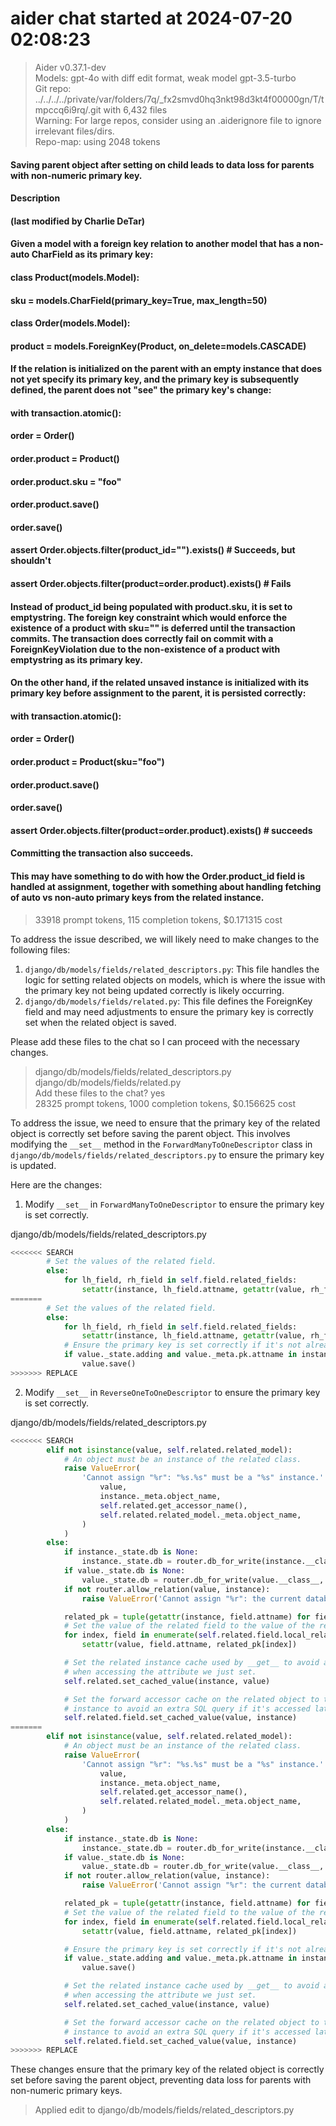 
# aider chat started at 2024-07-20 02:08:23

> Aider v0.37.1-dev  
> Models: gpt-4o with diff edit format, weak model gpt-3.5-turbo  
> Git repo: ../../../../private/var/folders/7q/_fx2smvd0hq3nkt98d3kt4f00000gn/T/tmpccq6i9rq/.git with 6,432 files  
> Warning: For large repos, consider using an .aiderignore file to ignore irrelevant files/dirs.  
> Repo-map: using 2048 tokens  

#### Saving parent object after setting on child leads to data loss for parents with non-numeric primary key.  
#### Description  
#### 	   
#### 		(last modified by Charlie DeTar)  
#### 	   
#### Given a model with a foreign key relation to another model that has a non-auto CharField as its primary key:  
#### class Product(models.Model):  
#### 	sku = models.CharField(primary_key=True, max_length=50)  
#### class Order(models.Model):  
#### 	product = models.ForeignKey(Product, on_delete=models.CASCADE)  
#### If the relation is initialized on the parent with an empty instance that does not yet specify its primary key, and the primary key is subsequently defined, the parent does not "see" the primary key's change:  
#### with transaction.atomic():  
#### 	order = Order()  
#### 	order.product = Product()  
#### 	order.product.sku = "foo"  
#### 	order.product.save()  
#### 	order.save()  
#### 	assert Order.objects.filter(product_id="").exists() # Succeeds, but shouldn't  
#### 	assert Order.objects.filter(product=order.product).exists() # Fails  
#### Instead of product_id being populated with product.sku, it is set to emptystring. The foreign key constraint which would enforce the existence of a product with sku="" is deferred until the transaction commits. The transaction does correctly fail on commit with a ForeignKeyViolation due to the non-existence of a product with emptystring as its primary key.  
#### On the other hand, if the related unsaved instance is initialized with its primary key before assignment to the parent, it is persisted correctly:  
#### with transaction.atomic():  
#### 	order = Order()  
#### 	order.product = Product(sku="foo")  
#### 	order.product.save()  
#### 	order.save()  
#### 	assert Order.objects.filter(product=order.product).exists() # succeeds  
#### Committing the transaction also succeeds.  
#### This may have something to do with how the Order.product_id field is handled at assignment, together with something about handling fetching of auto vs non-auto primary keys from the related instance.  
> 33918 prompt tokens, 115 completion tokens, $0.171315 cost  

To address the issue described, we will likely need to make changes to the following files:

1. `django/db/models/fields/related_descriptors.py`: This file handles the logic for setting related objects on models, which is where the issue with the primary key not being updated correctly is likely occurring.
2. `django/db/models/fields/related.py`: This file defines the ForeignKey field and may need adjustments to ensure the primary key is correctly set when the related object is saved.

Please add these files to the chat so I can proceed with the necessary changes.

> django/db/models/fields/related_descriptors.py  
> django/db/models/fields/related.py  
> Add these files to the chat? yes  
> 28325 prompt tokens, 1000 completion tokens, $0.156625 cost  

To address the issue, we need to ensure that the primary key of the related object is correctly set before saving the parent object. This involves modifying the `__set__` method in the `ForwardManyToOneDescriptor` class in `django/db/models/fields/related_descriptors.py` to ensure the primary key is updated.

Here are the changes:

1. Modify `__set__` in `ForwardManyToOneDescriptor` to ensure the primary key is set correctly.

django/db/models/fields/related_descriptors.py
```python
<<<<<<< SEARCH
        # Set the values of the related field.
        else:
            for lh_field, rh_field in self.field.related_fields:
                setattr(instance, lh_field.attname, getattr(value, rh_field.attname))
=======
        # Set the values of the related field.
        else:
            for lh_field, rh_field in self.field.related_fields:
                setattr(instance, lh_field.attname, getattr(value, rh_field.attname))
            # Ensure the primary key is set correctly if it's not already set
            if value._state.adding and value._meta.pk.attname in instance.__dict__:
                value.save()
>>>>>>> REPLACE
```

2. Modify `__set__` in `ReverseOneToOneDescriptor` to ensure the primary key is set correctly.

django/db/models/fields/related_descriptors.py
```python
<<<<<<< SEARCH
        elif not isinstance(value, self.related.related_model):
            # An object must be an instance of the related class.
            raise ValueError(
                'Cannot assign "%r": "%s.%s" must be a "%s" instance.' % (
                    value,
                    instance._meta.object_name,
                    self.related.get_accessor_name(),
                    self.related.related_model._meta.object_name,
                )
            )
        else:
            if instance._state.db is None:
                instance._state.db = router.db_for_write(instance.__class__, instance=value)
            if value._state.db is None:
                value._state.db = router.db_for_write(value.__class__, instance=instance)
            if not router.allow_relation(value, instance):
                raise ValueError('Cannot assign "%r": the current database router prevents this relation.' % value)

            related_pk = tuple(getattr(instance, field.attname) for field in self.related.field.foreign_related_fields)
            # Set the value of the related field to the value of the related object's related field
            for index, field in enumerate(self.related.field.local_related_fields):
                setattr(value, field.attname, related_pk[index])

            # Set the related instance cache used by __get__ to avoid an SQL query
            # when accessing the attribute we just set.
            self.related.set_cached_value(instance, value)

            # Set the forward accessor cache on the related object to the current
            # instance to avoid an extra SQL query if it's accessed later on.
            self.related.field.set_cached_value(value, instance)
=======
        elif not isinstance(value, self.related.related_model):
            # An object must be an instance of the related class.
            raise ValueError(
                'Cannot assign "%r": "%s.%s" must be a "%s" instance.' % (
                    value,
                    instance._meta.object_name,
                    self.related.get_accessor_name(),
                    self.related.related_model._meta.object_name,
                )
            )
        else:
            if instance._state.db is None:
                instance._state.db = router.db_for_write(instance.__class__, instance=value)
            if value._state.db is None:
                value._state.db = router.db_for_write(value.__class__, instance=instance)
            if not router.allow_relation(value, instance):
                raise ValueError('Cannot assign "%r": the current database router prevents this relation.' % value)

            related_pk = tuple(getattr(instance, field.attname) for field in self.related.field.foreign_related_fields)
            # Set the value of the related field to the value of the related object's related field
            for index, field in enumerate(self.related.field.local_related_fields):
                setattr(value, field.attname, related_pk[index])

            # Ensure the primary key is set correctly if it's not already set
            if value._state.adding and value._meta.pk.attname in instance.__dict__:
                value.save()

            # Set the related instance cache used by __get__ to avoid an SQL query
            # when accessing the attribute we just set.
            self.related.set_cached_value(instance, value)

            # Set the forward accessor cache on the related object to the current
            # instance to avoid an extra SQL query if it's accessed later on.
            self.related.field.set_cached_value(value, instance)
>>>>>>> REPLACE
```

These changes ensure that the primary key of the related object is correctly set before saving the parent object, preventing data loss for parents with non-numeric primary keys.

> Applied edit to django/db/models/fields/related_descriptors.py  
